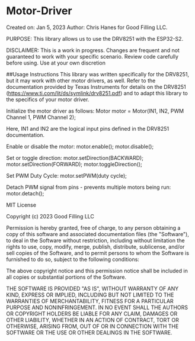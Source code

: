 # Motor-Driver
Created on: Jan 5, 2023
Author: Chris Hanes for Good Filling LLC.

PURPOSE: This library allows us to use the DRV8251 with the ESP32-S2. 

DISCLAIMER: This is a work in progress. Changes are frequent and not guaranteed to work with your specific scenario. Review code carefully before using. Use at your own discretion

##Usage Instructions
This library was written specifically for the DRV8251, but it may work with other motor drivers, as well. Refer to the documentation provided by Texas Instruments for details on the DRV8251 (https://www.ti.com/lit/ds/symlink/drv8251.pdf) and to adapt this library to the specifics of your motor driver.

Initialize the motor driver as follows:
Motor motor = Motor(IN1, IN2, PWM Channel 1, PWM Channel 2);

Here, IN1 and IN2 are the logical input pins defined in the DRV8251 documentation. 

Enable or disable the motor:
motor.enable();
motor.disable();

Set or toggle direction:
motor.setDirection(BACKWARD);
motor.setDirection(FORWARD);
motor.toggleDirection();

Set PWM Duty Cycle:
motor.setPWM(duty cycle);

Detach PWM signal from pins - prevents multiple motors being run:
motor.detach();



MIT License

Copyright (c) 2023 Good Filling LLC

Permission is hereby granted, free of charge, to any person obtaining a copy
of this software and associated documentation files (the "Software"), to deal
in the Software without restriction, including without limitation the rights
to use, copy, modify, merge, publish, distribute, sublicense, and/or sell
copies of the Software, and to permit persons to whom the Software is
furnished to do so, subject to the following conditions:

The above copyright notice and this permission notice shall be included in all
copies or substantial portions of the Software.

THE SOFTWARE IS PROVIDED "AS IS", WITHOUT WARRANTY OF ANY KIND, EXPRESS OR
IMPLIED, INCLUDING BUT NOT LIMITED TO THE WARRANTIES OF MERCHANTABILITY,
FITNESS FOR A PARTICULAR PURPOSE AND NONINFRINGEMENT. IN NO EVENT SHALL THE
AUTHORS OR COPYRIGHT HOLDERS BE LIABLE FOR ANY CLAIM, DAMAGES OR OTHER
LIABILITY, WHETHER IN AN ACTION OF CONTRACT, TORT OR OTHERWISE, ARISING FROM,
OUT OF OR IN CONNECTION WITH THE SOFTWARE OR THE USE OR OTHER DEALINGS IN THE
SOFTWARE.

